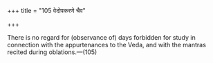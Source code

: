 +++
title = "105 वेदोपकरणे चैव"

+++

There is no regard for (observance of) days forbidden for study in connection with the appurtenances to the Veda, and with the mantras recited during oblations.—(105)